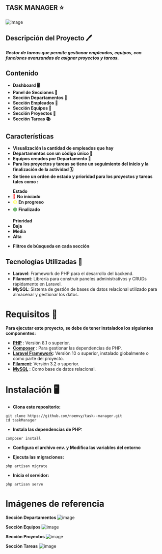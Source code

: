 
## TASK MANAGER ⭐ 
![image](https://github.com/user-attachments/assets/fb0c21ab-48de-44e0-80ea-6c94a273a1cf)


## Descripción del Proyecto 🖊️

**_Gestor de tareas que permite gestionar empleados, equipos, con funciones avanzandas de asignar proyectos y tareas._**

 ## Contenido 
 - **Dashboard 🖥️**
 - **Panel de Secciones 🔎**
 - **Sección Departamentos 🏢**
 - **Sección Empleados 👤**
 - **Sección Equipos 👥**
 - **Sección Proyectos 📂**
 - **Sección Tareas 📚**

## Características 
- **Visualización la cantidad de empleados que hay**
- **Departamentos con un código único 🔏**
- **Equipos creados por Departamento 👥**
- **Para los proyectos y tareas se tiene un seguimiento del inicio y la finalización de la actividad 🗓️**
- **Se tiene un orden de estado y prioridad para los proyectos y tareas tales como :**
<ul>
 <strong>Estado</strong>
  <li><span style="color: red;">🔴</span> <strong>No iniciado</strong></li>
  <li><span style="color: yellow;">🟡</span> <strong>En progreso</strong></li>
  <li><span style="color: green;">🟢</span> <strong>Finalizado</strong></li>
</ul>  
<ul>
<strong>Prioridad</strong>
<li><strong>Baja</strong></li>
<li><strong>Media</strong></li>
<li><strong>Alta</strong></li>
</ul>  

- **Flitros de búsqueda en cada sección**

## Tecnologías Utilizadas 🔎

- **Laravel**: Framework de PHP para el desarrollo del backend.
- **Filament**: Librería para construir paneles administrativos y CRUDs rápidamente en Laravel.
- **MySQL**: Sistema de gestión de bases de datos relacional utilizado para almacenar y gestionar los datos.

# Requisitos 📕

**Para ejecutar este proyecto, se debe de tener instalados los siguientes componentes:**

- **[PHP](https://www.php.net/)** : Versión 8.1 o superior.
- **[Composer](https://getcomposer.org/)** : Para gestionar las dependencias de PHP.
- **[Laravel Framework](https://laravel.com/docs/11.x/installation)**: Versión 10 o superior, instalado globalmente o como parte del proyecto.
- **[Filament](https://filamentphp.com/docs/3.x/panels/installation)**: Versión 3.2 o superior.
- **[MySQL](https://dev.mysql.com/downloads/installer/)** : Como base de datos relacional.

# Instalación 🖥️
- **Clona este repositorio:**
```
git clone https://github.com/noemvy/task--manager.git
cd taskManager
```
- **Instala las dependencias de PHP:**
```
composer install
```
- **Configura el archivo env. y Modifica las variables del entorno**

- **Ejecuta las migraciones:** 
```
php artisan migrate 
```
- **Inicia el servidor:**
```
php artisan serve
```

# Imágenes de referencia 
**Sección Departamentos**
![image](https://github.com/user-attachments/assets/0b337453-39cb-42d5-8459-ed0efcf1e00b)

**Sección Equipos**
![image](https://github.com/user-attachments/assets/f07a625a-25ca-4c67-837b-5cc736a27c42)

**Sección Proyectos**
![image](https://github.com/user-attachments/assets/92058ce7-a767-40a4-a07e-8e0074865a79)

**Sección Tareas**
![image](https://github.com/user-attachments/assets/72af3c98-ce56-43cd-bda8-b0ce6ddb8406)
